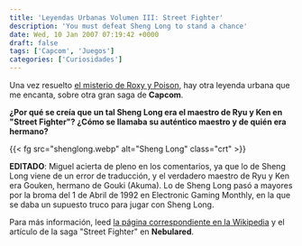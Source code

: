 ```yaml
---
title: 'Leyendas Urbanas Volumen III: Street Fighter'
description: 'You must defeat Sheng Long to stand a chance'
date: Wed, 10 Jan 2007 07:19:42 +0000
draft: false
tags: ['Capcom', 'Juegos']
categories: ['Curiosidades']
---
```


Una vez resuelto [el misterio de Roxy y Poison](/leyendas-urbanas-volumen-ii-final-fight/), hay otra leyenda urbana que me encanta, sobre otra gran saga de **Capcom**.

**¿Por qué se creía que un tal Sheng Long era el maestro de Ryu y Ken en "Street Fighter"? ¿Cómo se llamaba su auténtico maestro y de quién era hermano?**

{{< fg src="shenglong.webp" alt="Sheng Long" class="crt" >}}

**EDITADO**: Miguel acierta de pleno en los comentarios, ya que lo de Sheng Long viene de un error de traducción, y el verdadero maestro de Ryu y Ken era Gouken, hermano de Gouki (Akuma). Lo de Sheng Long pasó a mayores por la broma del 1 de Abril de 1992 en Electronic Gaming Monthly, en la que se daba un supuesto truco para jugar con Sheng Long.

Para más información, leed [la página correspondiente en la Wikipedia](http://en.wikipedia.org/wiki/Sheng_Long) y el artículo de la saga "Street Fighter" en **Nebulared**.